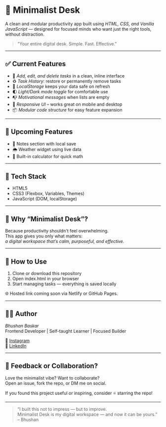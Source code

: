 # 🧠 Minimalist Desk

A clean and modular productivity app built using *HTML, CSS, and Vanilla JavaScript* — designed for focused minds who want just the right tools, without distraction.

> "Your entire digital desk. Simple. Fast. Effective."

---

## ✅ Current Features

- 📝 *Add, edit, and delete tasks* in a clean, inline interface  
- ♻ *Task History*: restore or permanently remove tasks  
- 💾 *LocalStorage* keeps your data safe on refresh  
- 🌓 *Light/Dark mode toggle* for comfortable use  
- 📭 *Motivational messages* when lists are empty  
- 📱 *Responsive UI* – works great on mobile and desktop  
- 📦 *Modular code structure* for easy feature expansion

---

## 🚧 Upcoming Features

- 📓 Notes section with local save  
- 🌦 Weather widget using live data  
- 🧮 Built-in calculator for quick math

---

## 🧰 Tech Stack

- HTML5  
- CSS3 (Flexbox, Variables, Themes)  
- JavaScript (DOM, localStorage)

---

## 🧠 Why “Minimalist Desk”?

Because productivity shouldn't feel overwhelming.  
This app gives you only what matters:  
*a digital workspace that’s calm, purposeful, and effective.*

---

## 🚀 How to Use

1. Clone or download this repository  
2. Open index.html in your browser  
3. Start managing tasks — everything is saved locally  

🌐 Hosted link coming soon via Netlify or GitHub Pages.

---

## 🙋‍♂ Author

*Bhushan Baskar*  
Frontend Developer | Self-taught Learner | Focused Builder  

🔗 [Instagram](https://www.instagram.com/bhushan.baskar?igsh=MWxueTRiM3Y2cDl1cA==)  
🔗 [LinkedIn](https://www.linkedin.com/in/bhushan-baskar-3b5340323)

---

## 💬 Feedback or Collaboration?

Love the minimalist vibe? Want to collaborate?  
Open an issue, fork the repo, or DM me on social.

If you found this project useful or inspiring, consider ⭐ starring the repo!

---

> “I built this not to impress — but to improve.  
Minimalist Desk is my digital workspace — and now it can be yours.”  
– Bhushan
